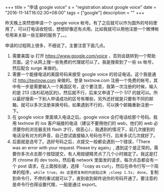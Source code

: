 +++
title = "申请 google voice"
s = "registration about google voice"
date = "2016-11-14T16:02:30+08:00"
tags = ["google"]
description = ""
+++

昨天晚上突然想申请一个 google voice 帐号。有了之后就可以作为国外的号码使用了，可以打电话收短信，想想好像还有点用。比如我就可以用他注册一个微博帐号用来关联一些无聊的服务了。。。

申请的过程网上很多，不细说了。主要注意下面几点。

1. 需要美国 ip 打开 https://www.google.com/voice ，否则会跳转到一个帮助页面。这个从网上搜一些免费的代理就可以了。我是搜索到了一些 ss 帐号，然后配合 surge 来做的。
2. 需要一个能接电话的美国号码来接受 google voice 的验证电话。这个我是通过 http://textnow.com 来做的。登录 textnow.com 注册一个免费的帐号，其中有一步是需要输入一个美国区号，这个要注意，我第一次注册的时候，输入的是 213 (洛杉矶地区的)，然后就不行，后来又申请了一个 517 的就可以。所以最好搜索一下别人申请成功的区号有哪些，另外还好就是只要有不同的邮箱，就可以多次注册来换号码，如果遇到不行的，可以换个邮箱重新注册一下。
3. 在 google voice 里面填入电话之后。google voice 会打电话给那个号码。我用 textnow 的 ios 客户端接的电话（建议不要用他们的 web，他们的 web 必须要你的浏览器支持 flash 才行，很恶心），我遇到的情况下，前几次接到的电话没有对方的声音，自己尝试直接输入号码也不行。后来多试几次就好了。
4. 后面就是选号了。选好号码之后，点提交一般都会遇到一个错误，「There was an error with your request. Please try again」, 遇到这个是正常的。需要你多次点击那个按钮提交，有人用按键精灵点了几个小时搞定了。我这是打开 chrome 的 dev tools，然后看 network 里面发的请求，每次点击都会有一个 post 请求，在上面按右键，选择 「copy as curl」，然后在命令行写一个简单的程序，`while true; do 这里把复制的内容贴过来 ;sleep 1.5s; done`，复制到命令行，不停的重试就可以了，直到收到邮件说你的号码开通了。要注意的是命令行也得设置代理，一般是通过 export。
